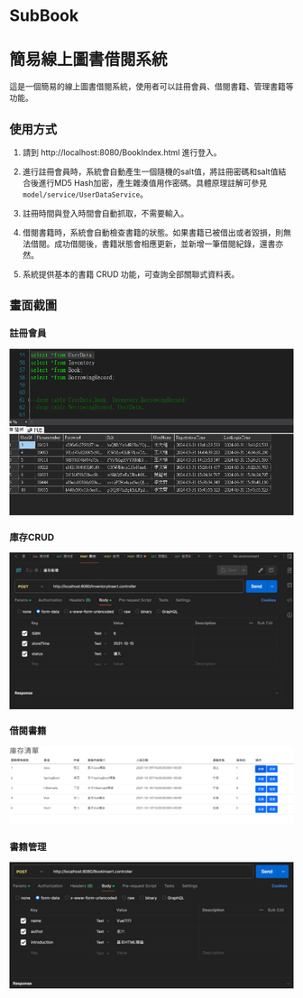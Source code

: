# SubBook
# 簡易線上圖書借閱系統

這是一個簡易的線上圖書借閱系統，使用者可以註冊會員、借閱書籍、管理書籍等功能。

## 使用方式

1. 請到 http://localhost:8080/BookIndex.html 進行登入。

2. 進行註冊會員時，系統會自動產生一個隨機的salt值，將註冊密碼和salt值結合後進行MD5 Hash加密，產生雜湊值用作密碼。具體原理註解可參見 `model/service/UserDataService`。

3. 註冊時間與登入時間會自動抓取，不需要輸入。

4. 借閱書籍時，系統會自動檢查書籍的狀態。如果書籍已被借出或者毀損，則無法借閱。成功借閱後，書籍狀態會相應更新，並新增一筆借閱紀錄，還書亦然。

5. 系統提供基本的書籍 CRUD 功能，可查詢全部關聯式資料表。
## 畫面截圖

### 註冊會員
![註冊會員畫面](images/member.png)

### 庫存CRUD
![借閱書籍畫面](images/Inventory.png)

### 借閱書籍
![借閱書籍畫面](images/InventoryAll.png)

### 書籍管理
![書籍管理畫面](images/books.png)

